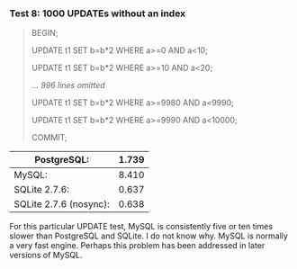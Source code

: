 ### Test 8: 1000 UPDATEs without an index



> BEGIN;  
> 
> UPDATE t1 SET b\=b\*2 WHERE a\>\=0 AND a\<10;  
> 
> UPDATE t1 SET b\=b\*2 WHERE a\>\=10 AND a\<20;  
> 
> *... 996 lines omitted*  
> 
> UPDATE t1 SET b\=b\*2 WHERE a\>\=9980 AND a\<9990;  
> 
> UPDATE t1 SET b\=b\*2 WHERE a\>\=9990 AND a\<10000;  
> 
> COMMIT;



| PostgreSQL: | 1\.739 |
| --- | --- |
| MySQL: | 8\.410 |
| SQLite 2\.7\.6: | 0\.637 |
| SQLite 2\.7\.6 (nosync): | 0\.638 |



For this particular UPDATE test, MySQL is consistently
five or ten times
slower than PostgreSQL and SQLite. I do not know why. MySQL is
normally a very fast engine. Perhaps this problem has been addressed
in later versions of MySQL.



